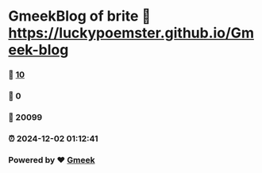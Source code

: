# GmeekBlog of brite :link: https://luckypoemster.github.io/Gmeek-blog 
### :page_facing_up: [10](https://luckypoemster.github.io/Gmeek-blog/tag.html) 
### :speech_balloon: 0 
### :hibiscus: 20099 
### :alarm_clock: 2024-12-02 01:12:41 
### Powered by :heart: [Gmeek](https://github.com/Meekdai/Gmeek)
